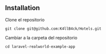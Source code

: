 ## Installation
Clone el repositorio

    git clone git@github.com:K4llB4ck/Hotels.git

Cambiar a la carpeta del repositorio

    cd laravel-realworld-example-app